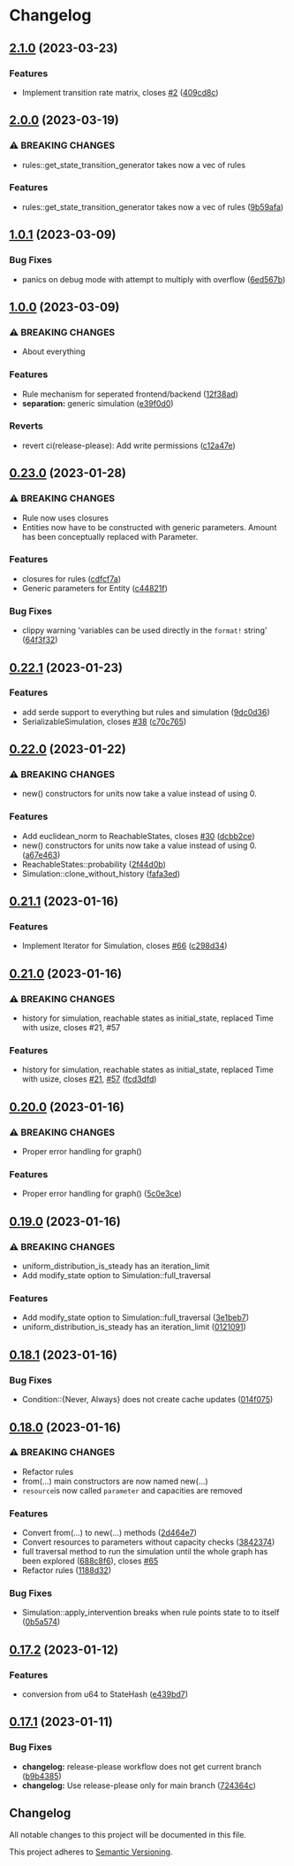 # Changelog

## [2.1.0](https://github.com/DanielMeiborg/entromatica/compare/v2.0.0...v2.1.0) (2023-03-23)


### Features

* Implement transition rate matrix, closes [#2](https://github.com/DanielMeiborg/entromatica/issues/2) ([409cd8c](https://github.com/DanielMeiborg/entromatica/commit/409cd8c351aaa3a07de448a3ed539ab676af13bc))

## [2.0.0](https://github.com/DanielMeiborg/entromatica/compare/v1.0.1...v2.0.0) (2023-03-19)


### ⚠ BREAKING CHANGES

* rules::get_state_transition_generator takes now a vec of rules

### Features

* rules::get_state_transition_generator takes now a vec of rules ([9b59afa](https://github.com/DanielMeiborg/entromatica/commit/9b59afaaa410dbee350b75c4fe86619337191e26))

## [1.0.1](https://github.com/Entromatica/entromatica/compare/v1.0.0...v1.0.1) (2023-03-09)


### Bug Fixes

* panics on debug mode with attempt to multiply with overflow ([6ed567b](https://github.com/Entromatica/entromatica/commit/6ed567bea77f6926c0c0fa52f6cd87b33191e494))

## [1.0.0](https://github.com/Entromatica/entromatica/compare/v0.23.0...v1.0.0) (2023-03-09)


### ⚠ BREAKING CHANGES

* About everything

### Features

* Rule mechanism for seperated frontend/backend ([12f38ad](https://github.com/Entromatica/entromatica/commit/12f38ad16943b9d127fce0cde41294a36c586e75))
* **separation:** generic simulation ([e39f0d0](https://github.com/Entromatica/entromatica/commit/e39f0d0715025f551e2550edc1ed2801bbf6bf8e))


### Reverts

* revert ci(release-please): Add write permissions ([c12a47e](https://github.com/Entromatica/entromatica/commit/c12a47e7e1c670fefceecba46203ac7d2fef165a))

## [0.23.0](https://github.com/DanielMeiborg/entromatica/compare/v0.22.1...v0.23.0) (2023-01-28)


### ⚠ BREAKING CHANGES

* Rule now uses closures
* Entities now have to be constructed with generic parameters. Amount has been conceptually replaced with Parameter.

### Features

* closures for rules ([cdfcf7a](https://github.com/DanielMeiborg/entromatica/commit/cdfcf7af08618679088f3289c9e6c4a186dc621c))
* Generic parameters for Entity ([c44821f](https://github.com/DanielMeiborg/entromatica/commit/c44821ff85ed7a37e82ec9f628c465824fae2e3a))


### Bug Fixes

* clippy warning 'variables can be used directly in the `format!` string' ([64f3f32](https://github.com/DanielMeiborg/entromatica/commit/64f3f329d201bbf4c8e8247b761d8501e2a474dc))

## [0.22.1](https://github.com/DanielMeiborg/entromatica/compare/v0.22.0...v0.22.1) (2023-01-23)


### Features

* add serde support to everything but rules and simulation ([9dc0d36](https://github.com/DanielMeiborg/entromatica/commit/9dc0d36b74aaad8ff5b7b13dc766c49450e459aa))
* SerializableSimulation, closes [#38](https://github.com/DanielMeiborg/entromatica/issues/38) ([c70c765](https://github.com/DanielMeiborg/entromatica/commit/c70c7652596663e315b6cda2404547d3a8d09f01))

## [0.22.0](https://github.com/DanielMeiborg/entromatica/compare/v0.21.1...v0.22.0) (2023-01-22)


### ⚠ BREAKING CHANGES

* new() constructors for units now take a value instead of using 0.

### Features

* Add euclidean_norm to ReachableStates, closes [#30](https://github.com/DanielMeiborg/entromatica/issues/30) ([dcbb2ce](https://github.com/DanielMeiborg/entromatica/commit/dcbb2ce5f2c03e4a9ac4e6c69669d9cd7dbc8ee4))
* new() constructors for units now take a value instead of using 0. ([a67e463](https://github.com/DanielMeiborg/entromatica/commit/a67e4635b9136b8588a3dd901955b63d9a4efaeb))
* ReachableStates::probability ([2f44d0b](https://github.com/DanielMeiborg/entromatica/commit/2f44d0b832e1e82e1f90adf88e35c2fb742976ce))
* Simulation::clone_without_history ([fafa3ed](https://github.com/DanielMeiborg/entromatica/commit/fafa3ed471314906eed737f37886480f89099f5e))

## [0.21.1](https://github.com/DanielMeiborg/entromatica/compare/v0.21.0...v0.21.1) (2023-01-16)


### Features

* Implement Iterator for Simulation, closes [#66](https://github.com/DanielMeiborg/entromatica/issues/66) ([c298d34](https://github.com/DanielMeiborg/entromatica/commit/c298d340458edfc40085b40662ce9fe7795c6984))

## [0.21.0](https://github.com/DanielMeiborg/entromatica/compare/v0.20.0...v0.21.0) (2023-01-16)


### ⚠ BREAKING CHANGES

* history for simulation, reachable states as initial_state, replaced Time with usize, closes #21, #57

### Features

* history for simulation, reachable states as initial_state, replaced Time with usize, closes [#21](https://github.com/DanielMeiborg/entromatica/issues/21), [#57](https://github.com/DanielMeiborg/entromatica/issues/57) ([fcd3dfd](https://github.com/DanielMeiborg/entromatica/commit/fcd3dfd04947554d48471eb0924dad10aab2cec5))

## [0.20.0](https://github.com/DanielMeiborg/entromatica/compare/v0.19.0...v0.20.0) (2023-01-16)


### ⚠ BREAKING CHANGES

* Proper error handling for graph()

### Features

* Proper error handling for graph() ([5c0e3ce](https://github.com/DanielMeiborg/entromatica/commit/5c0e3ce848b4a6425f6053bd6984dad46dc93164))

## [0.19.0](https://github.com/DanielMeiborg/entromatica/compare/v0.18.1...v0.19.0) (2023-01-16)


### ⚠ BREAKING CHANGES

* uniform_distribution_is_steady has an iteration_limit
* Add modify_state option to Simulation::full_traversal

### Features

* Add modify_state option to Simulation::full_traversal ([3e1beb7](https://github.com/DanielMeiborg/entromatica/commit/3e1beb72aeac137f018fffe34f92a853b5a681d2))
* uniform_distribution_is_steady has an iteration_limit ([0121091](https://github.com/DanielMeiborg/entromatica/commit/0121091f90fa0c9d02f62f5c1e193b6bb3d5af1a))

## [0.18.1](https://github.com/DanielMeiborg/entromatica/compare/v0.18.0...v0.18.1) (2023-01-16)


### Bug Fixes

* Condition::{Never, Always} does not create cache updates ([014f075](https://github.com/DanielMeiborg/entromatica/commit/014f075ecf98b26125f2322f734ec069df598216))

## [0.18.0](https://github.com/DanielMeiborg/entromatica/compare/v0.17.2...v0.18.0) (2023-01-16)


### ⚠ BREAKING CHANGES

* Refactor rules
* from(...) main constructors are now named new(...)
* `resource`is now called `parameter` and capacities are removed

### Features

* Convert from(...) to new(...) methods ([2d464e7](https://github.com/DanielMeiborg/entromatica/commit/2d464e7dc39a7a06f87aa4e56187e8a2b0bbc759))
* Convert resources to parameters without capacity checks ([3842374](https://github.com/DanielMeiborg/entromatica/commit/3842374545e373948847171aa615f91d0c98b3ba))
* full traversal method to run the simulation until the whole graph has been explored ([688c8f6](https://github.com/DanielMeiborg/entromatica/commit/688c8f668a472fb5762b1bbce98fd90d9b0f9dcc)), closes [#65](https://github.com/DanielMeiborg/entromatica/issues/65)
* Refactor rules ([1188d32](https://github.com/DanielMeiborg/entromatica/commit/1188d32fbb5d34427b528a17c9b70e5fb8b1ea44))


### Bug Fixes

* Simulation::apply_intervention breaks when rule points state to to itself ([0b5a574](https://github.com/DanielMeiborg/entromatica/commit/0b5a5740ede09d8cbc15950451857ea520aee69f))

## [0.17.2](https://github.com/DanielMeiborg/entromatica/compare/v0.17.1...v0.17.2) (2023-01-12)


### Features

* conversion from u64 to StateHash ([e439bd7](https://github.com/DanielMeiborg/entromatica/commit/e439bd7c1f15f56e0995ac71426db395ad152388))

## [0.17.1](https://github.com/DanielMeiborg/entromatica/compare/v0.17.0...v0.17.1) (2023-01-11)


### Bug Fixes

* **changelog:** release-please workflow does not get current branch ([b9b4385](https://github.com/DanielMeiborg/entromatica/commit/b9b438535a490cfad487fda6383d2a2613aa2404))
* **changelog:** Use release-please only for main branch ([724364c](https://github.com/DanielMeiborg/entromatica/commit/724364c609d32328ca113314c1038eabf9ee103e))

## Changelog

All notable changes to this project will be documented in this file.

This project adheres to [Semantic Versioning](https://semver.org).
